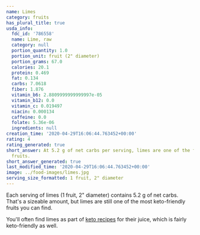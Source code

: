 ```yaml
---
name: Limes
category: fruits
has_plural_title: true
usda_info:
  fdc_id: '786558'
  name: Lime, raw
  category: null
  portion_quantity: 1.0
  portion_unit: fruit (2" diameter)
  portion_grams: 67.0
  calories: 20.1
  protein: 0.469
  fat: 0.134
  carbs: 7.0618
  fiber: 1.876
  vitamin_b6: 2.8809999999999997e-05
  vitamin_b12: 0.0
  vitamin_c: 0.019497
  niacin: 0.000134
  caffeine: 0.0
  folate: 5.36e-06
  ingredients: null
creation_time: '2020-04-29T16:06:44.763452+00:00'
rating: 4
rating_generated: true
short_answer: At 5.2 g of net carbs per serving, limes are one of the few keto-compatible
  fruits.
short_answer_generated: true
last_modified_time: '2020-04-29T16:06:44.763452+00:00'
image: ../food-images/limes.jpg
serving_size_formatted: 1 fruit, 2" diameter
---
```

Each serving of limes (1 fruit, 2" diameter) contains 5.2 g of net carbs. That's a sizeable amount, but limes are still one of the most keto-friendly fruits you can find.

You'll often find limes as part of [keto recipes](https://recipe-search.isitketo.org/?q=lime) for their juice, which is fairly keto-friendly as well.
